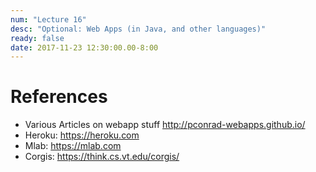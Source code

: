 ```yaml
---
num: "Lecture 16"
desc: "Optional: Web Apps (in Java, and other languages)"
ready: false
date: 2017-11-23 12:30:00.00-8:00
---
```


# References

* Various Articles on webapp stuff <http://pconrad-webapps.github.io/>
* Heroku: <https://heroku.com>
* Mlab: <https://mlab.com>
* Corgis: <https://think.cs.vt.edu/corgis/>

